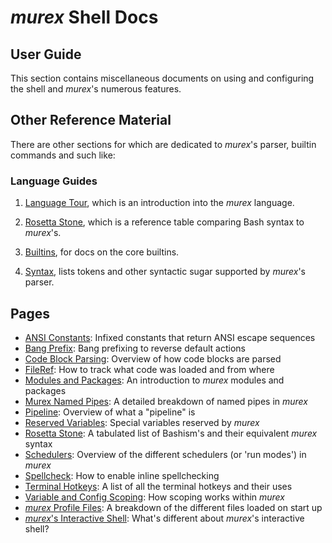 # _murex_ Shell Docs

## User Guide

This section contains miscellaneous documents on using and configuring the
shell and _murex_'s numerous features.

## Other Reference Material

There are other sections for which are dedicated to _murex_'s parser, builtin
commands and such like:

### Language Guides

1. [Language Tour](GUIDE.quick-start.md), which is an introduction into
   the _murex_ language.

2. [Rosetta Stone](user-guide/rosetta-stone.md), which is a reference
   table comparing Bash syntax to _murex_'s.

3. [Builtins](./GUIDE.builtin-functions.md), for docs on the core builtins.

4. [Syntax](./GUIDE.parser.md), lists tokens and other syntactic sugar
   supported by _murex_'s parser.

## Pages

* [ANSI Constants](user-guide/ansi.md):
  Infixed constants that return ANSI escape sequences
* [Bang Prefix](user-guide/bang-prefix.md):
  Bang prefixing to reverse default actions
* [Code Block Parsing](user-guide/code-block.md):
  Overview of how code blocks are parsed
* [FileRef](user-guide/fileref.md):
  How to track what code was loaded and from where
* [Modules and Packages](user-guide/modules.md):
  An introduction to _murex_ modules and packages
* [Murex Named Pipes](user-guide/namedpipes.md):
  A detailed breakdown of named pipes in _murex_
* [Pipeline](user-guide/pipeline.md):
  Overview of what a "pipeline" is
* [Reserved Variables](user-guide/reserved-vars.md):
  Special variables reserved by _murex_
* [Rosetta Stone](user-guide/rosetta-stone.md):
  A tabulated list of Bashism's and their equivalent _murex_ syntax
* [Schedulers](user-guide/schedulers.md):
  Overview of the different schedulers (or 'run modes') in _murex_
* [Spellcheck](user-guide/spellcheck.md):
  How to enable inline spellchecking
* [Terminal Hotkeys](user-guide/terminal-keys.md):
  A list of all the terminal hotkeys and their uses
* [Variable and Config Scoping](user-guide/scoping.md):
  How scoping works within _murex_
* [_murex_ Profile Files](user-guide/profile.md):
  A breakdown of the different files loaded on start up
* [_murex_'s Interactive Shell](user-guide/interactive-shell.md):
  What's different about _murex_'s interactive shell?